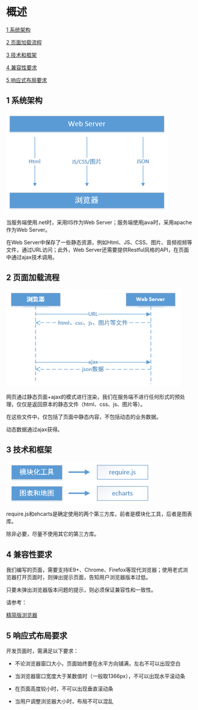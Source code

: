 # 概述
[1  系统架构](#user-content-1--系统架构)

[2  页面加载流程](#user-content-2--页面加载流程)

[3  技术和框架](#user-content-3--技术和框架)

[4  兼容性要求](#user-content-4--兼容性要求)

[5  响应式布局要求](#user-content-5--响应式布局要求)

##  1  系统架构

![](images/系统架构.png)



当服务端使用.net时，采用IIS作为Web Server；服务端使用java时，采用apache作为Web Server。

在Web Server中保存了一些静态资源，例如Html、JS、CSS、图片、音频视频等文件，通过URL访问；此外，Web Server还需要提供Restful风格的API，在页面中通过ajax技术调用。



##  2  页面加载流程

![](images/页面加载流程.png)

网页通过静态页面+ajax的模式进行渲染，我们在服务端不进行任何形式的预处理，仅仅是返回原本的静态文件（html、css、js、图片等）。

在这些文件中，仅包括了页面中静态内容，不包括动态的业务数据。

动态数据通过ajax获得。



##  3  技术和框架

![](images/技术和框架.png)

require.js和ehcarts是确定使用的两个第三方库，前者是模块化工具，后者是图表库。

除非必要，尽量不使用其它的第三方库。



##  4  兼容性要求

我们编写的页面，需要支持IE9+、Chrome、Firefox等现代浏览器；使用老式浏览器打开页面时，则弹出提示页面，告知用户浏览器版本过低。

只要未弹出浏览器版本问题的提示，则必须保证兼容性和一致性。

请参考：

[精简版浏览器](https://github.com/taijizhizao/lite)



##  5  响应式布局要求

开发页面时，需满足以下要求：

- 不论浏览器窗口大小，页面始终要在水平方向铺满，左右不可以出现空白


- 当浏览器窗口宽度大于某数值时（一般取1366px），不可以出现水平滚动条
- 在页面高度较小时，不可以出现垂直滚动条
- 当用户调整浏览器大小时，布局不可以混乱